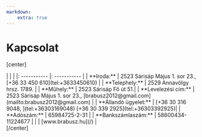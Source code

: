 ```yaml
---
markdown:
    extra: true
---
```

# **Kapcsolat**

[center]
<div markdown="1" class="title5">
| | |
|: ----------- |: ----------- |
| **Iroda:** | 	2523 Sárisáp Május 1. sor 23., [+36 33 450 610](tel:+3633450610) |
| **Telephely:** | 2529 Annavölgy hrsz. 1789. |
| **Műhely:** | 2523 Sárisáp Fő út 51.|
| **Levelezési cím:** | 2523 Sárisáp Május 1. sor 23.,  [brabusz2012@gmail.com](mailto:brabusz2012@gmail.com) |
| **Állandó ügyelet:** | [+36 30 316 9048,   ](tel:+36303169048) [+36 30 339 2925](tel:+36303392925)|
| **Adószám:** | 	65984725-2-31 |
| **Bankszámlaszám:** | 	58600434-11224677 |
| | [www.brabusz.hu](/) |
</div>
[/center]
